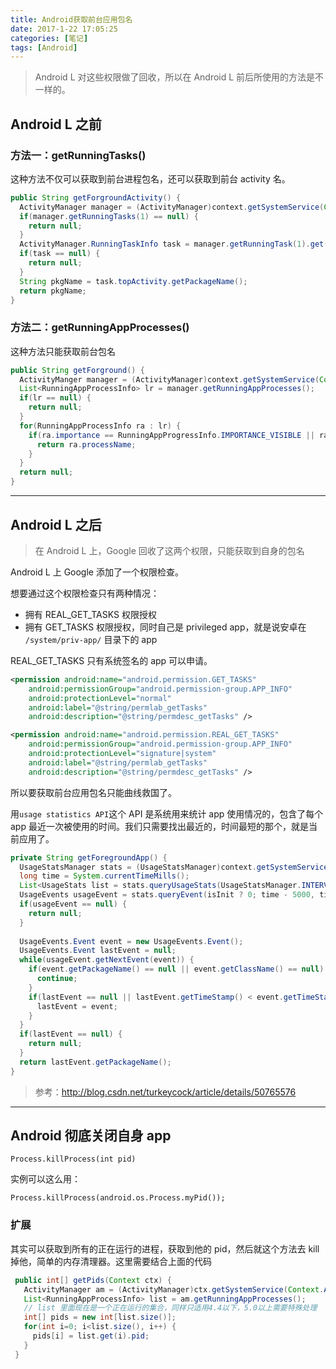 ```yaml
---
title: Android获取前台应用包名
date: 2017-1-22 17:05:25
categories: [笔记]
tags: [Android]
---
```


> Android L 对这些权限做了回收，所以在 Android L 前后所使用的方法是不一样的。

## Android L 之前

### 方法一：getRunningTasks()

这种方法不仅可以获取到前台进程包名，还可以获取到前台 activity 名。

```java
public String getForgroundActivity() {
  ActivityManager manager = (ActivityManager)context.getSystemService(Context.ACTIVITY_SERVICE);
  if(manager.getRunningTasks(1) == null) {
    return null;
  }
  ActivityManager.RunningTaskInfo task = manager.getRunningTask(1).get(0);
  if(task == null) {
    return null;
  }
  String pkgName = task.topActivity.getPackageName();
  return pkgName;
}
```

### 方法二：getRunningAppProcesses()

这种方法只能获取前台包名

```java
public String getForground() {
  ActivityManger manager = (ActivityManager)context.getSystemService(Context.ACTIVITY_SERVICE);
  List<RunningAppProcessInfo> lr = manager.getRunningAppProcesses();
  if(lr == null) {
    return null;
  }
  for(RunningAppProcessInfo ra : lr) {
    if(ra.importance == RunningAppProgressInfo.IMPORTANCE_VISIBLE || ra.importance == RunningAppProcessInfo.IMPORTANCE_FOREGROUND) {
      return ra.processName;
    }
  }
  return null;
}
```

---

## Android L 之后

> 在 Android L 上，Google 回收了这两个权限，只能获取到自身的包名

Android L 上 Google 添加了一个权限检查。

想要通过这个权限检查只有两种情况：

* 拥有 REAL_GET_TASKS 权限授权
* 拥有 GET_TASKS 权限授权，同时自己是 privileged app，就是说安卓在 `/system/priv-app/` 目录下的 app

REAL_GET_TASKS 只有系统签名的 app 可以申请。

```xml
<permission android:name="android.permission.GET_TASKS"  
    android:permissionGroup="android.permission-group.APP_INFO"  
    android:protectionLevel="normal"  
    android:label="@string/permlab_getTasks"  
    android:description="@string/permdesc_getTasks" />  

<permission android:name="android.permission.REAL_GET_TASKS"  
    android:permissionGroup="android.permission-group.APP_INFO"  
    android:protectionLevel="signature|system"  
    android:label="@string/permlab_getTasks"  
    android:description="@string/permdesc_getTasks" />  
```

所以要获取前台应用包名只能曲线救国了。

用`usage statistics API`这个 API 是系统用来统计 app 使用情况的，包含了每个 app 最近一次被使用的时间。我们只需要找出最近的，时间最短的那个，就是当前应用了。

```java
private String getForegroundApp() {
  UsageStatsManager stats = (UsageStatsManager)context.getSystemService(Context.USAGE_STATS_SERVICE);
  long time = System.currentTimeMills();
  List<UsageStats list = stats.queryUsageStats(UsageStatsManager.INTERVAL_BEST, 0, time);
  UsageEvents usageEvent = stats.queryEvent(isInit ? 0; time - 5000, time);
  if(usageEvent == null) {
    return null;
  }
  
  UsageEvents.Event event = new UsageEvents.Event();
  UsageEvents.Event lastEvent = null;
  while(usageEvent.getNextEvent(event)) {
    if(event.getPackageName() == null || event.getClassName() == null) {
      continue;
    }
    if(lastEvent == null || lastEvent.getTimeStamp() < event.getTimeStamp()) {
      lastEvent = event;
    }
  }
  if(lastEvent == null) {
    return null;
  }
  return lastEvent.getPackageName();
}
```

> 参考：http://blog.csdn.net/turkeycock/article/details/50765576

---

## Android 彻底关闭自身 app

`Process.killProcess(int pid)`

实例可以这么用：

`Process.killProcess(android.os.Process.myPid());`

### 扩展

其实可以获取到所有的正在运行的进程，获取到他的 pid，然后就这个方法去 kill 掉他，简单的内存清理器。这里需要结合上面的代码

```java
 public int[] getPids(Context ctx) {
   ActivityManager am = (ActivityManager)ctx.getSystemService(Context.ACTIVITY_SERVICE);
   List<RunningAppProcessInfo> list = am.getRunningAppProcesses();
   // list 里面现在是一个正在运行的集合，同样只适用4.4以下，5.0以上需要特殊处理
   int[] pids = new int[list.size()];
   for(int i=0; i<list.size(), i++) {
     pids[i] = list.get(i).pid;
   }
 }
```

